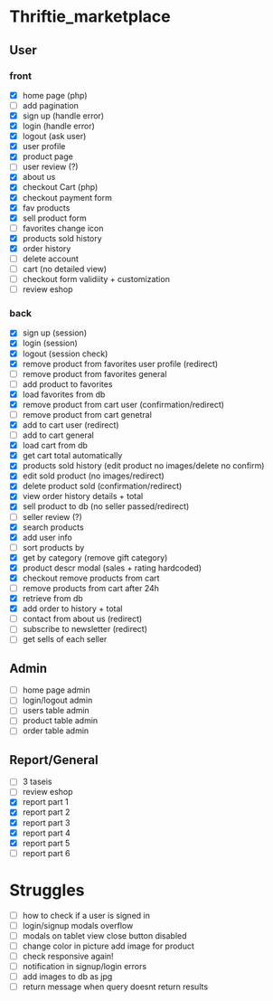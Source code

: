 # Thriftie_marketplace

## User
### front
- [x] home page (php)
- [ ] add pagination
- [x] sign up (handle error)
- [x] login (handle error)
- [x] logout (ask user)
- [x] user profile
- [x] product page
- [ ] user review (?)
- [x] about us
- [x] checkout Cart (php)
- [x] checkout payment form
- [x] fav products
- [x] sell product form
- [ ] favorites change icon
- [x] products sold history
- [x] order history
- [ ] delete account
- [ ] cart (no detailed view)
- [ ] checkout form validiity + customization
- [ ] review eshop
### back
- [x] sign up (session)
- [x] login (session)
- [x] logout (session check)
- [x] remove product from favorites user profile (redirect)
- [ ] remove product from favorites general 
- [ ] add product to favorites
- [x] load favorites from db
- [x] remove product from cart user (confirmation/redirect)
- [ ] remove product from cart genetral
- [x] add to cart user (redirect)
- [ ] add to cart general
- [x] load cart from db
- [x] get cart total automatically
- [x] products sold history (edit product no images/delete no confirm)
- [x] edit sold product (no images/redirect)
- [x] delete product sold (confirmation/redirect)
- [x] view order history details + total
- [x] sell product to db (no seller passed/redirect)
- [ ] seller review (?)
- [x] search products
- [x] add user info
- [ ] sort products by
- [x] get by category (remove gift category)
- [x] product descr modal (sales + rating hardcoded)
- [x] checkout remove products from cart
- [ ] remove products from cart after 24h
- [x] retrieve from db
- [x] add order to history + total
- [ ] contact from about us (redirect)
- [ ] subscribe to newsletter (redirect)
- [ ] get sells of each seller

## Admin
- [ ] home page admin
- [ ] login/logout admin
- [ ] users table admin
- [ ] product table admin
- [ ] order table admin

## Report/General
- [ ] 3 taseis
- [ ] review eshop
- [x] report part 1
- [x] report part 2
- [x] report part 3
- [x] report part 4
- [x] report part 5
- [ ] report part 6

# Struggles
- [ ] how to check if a user is signed in
- [ ] login/signup modals overflow
- [ ] modals on tablet view close button disabled
- [ ] change color in picture add image for product
- [ ] check responsive again!
- [ ] notification in signup/login errors
- [ ] add images to db as jpg
- [ ] return message when query doesnt return results
